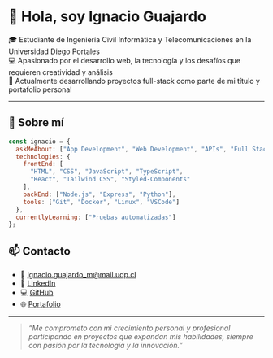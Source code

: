 # 👋 Hola, soy Ignacio Guajardo

🎓 Estudiante de Ingeniería Civil Informática y Telecomunicaciones en la Universidad Diego Portales  
💻 Apasionado por el desarrollo web, la tecnología y los desafíos que requieren creatividad y análisis  
🚀 Actualmente desarrollando proyectos full-stack como parte de mi título y portafolio personal  

---

## 🧠 Sobre mí

```js
const ignacio = {
  askMeAbout: ["App Development", "Web Development", "APIs", "Full Stack Dev", "Tech Stuff"],
  technologies: {
    frontEnd: [
      "HTML", "CSS", "JavaScript", "TypeScript",
      "React", "Tailwind CSS", "Styled-Components"
    ],
    backEnd: ["Node.js", "Express", "Python"],
    tools: ["Git", "Docker", "Linux", "VSCode"]
  },
  currentlyLearning: ["Pruebas automatizadas"]
};
```

## 📫 Contacto

- 📧 ignacio.guajardo_m@mail.udp.cl  
- 💼 [LinkedIn](https://www.linkedin.com/in/ignacio-guajardo-43a3942a7)  
- 💻 [GitHub](https://github.com/ignvcio42)  
- 🌐 [Portafolio](https://portfolio-guajardo-dev.vercel.app/)

---

> _“Me comprometo con mi crecimiento personal y profesional participando en proyectos que expandan mis habilidades, siempre con pasión por la tecnología y la innovación.”_
